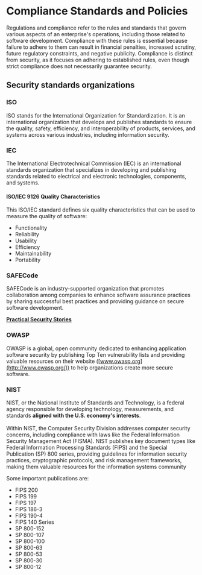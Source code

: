 # Compliance Standards and Policies

Regulations and compliance refer to the rules and standards that govern various aspects of an enterprise's operations, including those related to software development. Compliance with these rules is essential because failure to adhere to them can result in financial penalties, increased scrutiny, future regulatory constraints, and negative publicity. Compliance is distinct from security, as it focuses on adhering to established rules, even though strict compliance does not necessarily guarantee security.



## Security standards organizations&#x20;

### ISO

ISO stands for the International Organization for Standardization. It is an international organization that develops and publishes standards to ensure the quality, safety, efficiency, and interoperability of products, services, and systems across various industries, including information security.

### IEC

The International Electrotechnical Commission (IEC) is an international standards organization that specializes in developing and publishing standards related to electrical and electronic technologies, components, and systems.

#### ISO/IEC 9126 Quality Characteristics&#x20;

This ISO/IEC standard defines six quality characteristics that can be used to measure the quality of software:

* Functionality
* Reliability&#x20;
* Usability &#x20;
* Efficiency  &#x20;
* Maintainability &#x20;
* Portability

### SAFECode

SAFECode is an industry-supported organization that promotes collaboration among companies to enhance software assurance practices by sharing successful best practices and providing guidance on secure software development.

[**Practical Security Stories**](http://safecode.org/wp-content/uploads/2018/01/SAFECode\_Agile\_Dev\_Security0712.pdf)

### **OWASP**

OWASP is a global, open community dedicated to enhancing application software security by publishing Top Ten vulnerability lists and providing valuable resources on their website ([www.owasp.org](http://www.owasp.org/)) to help organizations create more secure software.

### NIST

NIST, or the National Institute of Standards and Technology, is a federal agency responsible for developing technology, measurements, and standards **aligned with the U.S. economy's interests**. \
\
Within NIST, the Computer Security Division addresses computer security concerns, including compliance with laws like the Federal Information Security Management Act (FISMA). NIST publishes key document types like Federal Information Processing Standards (FIPS) and the Special Publication (SP) 800 series, providing guidelines for information security practices, cryptographic protocols, and risk management frameworks, making them valuable resources for the information systems community

Some important publications are:

* FIPS 200
* FIPS 199
* FIPS 197
* FIPS 186-3
* FIPS 190-4
* FIPS 140 Series
* SP 800-152
* SP 800-107
* SP 800-100
* SP 800-63
* SP 800-53
* SP 800-30
* SP 800-12

